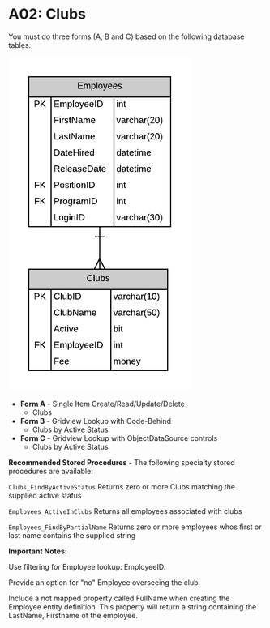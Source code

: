 # A02: Clubs

You must do three forms (A, B and C) based on the following database tables.

![](A02.png)

- **Form A** - Single Item Create/Read/Update/Delete
  - Clubs
- **Form B** - Gridview Lookup with Code-Behind
  - Clubs by Active Status
- **Form C** - Gridview Lookup with ObjectDataSource controls
  - Clubs by Active Status

**Recommended Stored Procedures** - The following specialty stored procedures are available:

`Clubs_FindByActiveStatus` Returns zero or more Clubs matching the supplied active status

`Employees_ActiveInClubs` Returns all employees associated with clubs

`Employees_FindByPartialName` Returns zero or more employees whos first or last name contains the supplied string

**Important Notes:**

Use filtering for Employee lookup: EmployeeID.

Provide an option for "no" Employee overseeing the club. 

Include a not mapped property called FullName when creating the Employee entity definition. This property will return a string containing the LastName, Firstname of the employee.
